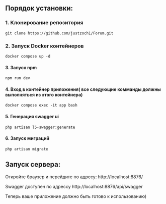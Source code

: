  ## Порядок установки:

### 1. Клонирование репозитория
   
   ``` git clone https://github.com/justzoch1/Forum.git ```

### 2. Запуск Docker контейнеров
   
   ``` docker compose up -d ```
   
#### 3. Запуск npm
   
   ``` npm run dev ```
   
#### 4. Вход в контейнер приложения( все следующие комманды должны выполняться из этого контейнера)
   
   ``` docker compose exec -it app bash ```
   
#### 5. Генерация swagger ui
   
   ``` php artisan l5-swagger:generate ```
   
#### 6. Запуск миграций
   
   ``` php artisan migrate ```
   

## Запуск сервера:

Откройте браузер и перейдите по адресу: http://localhost:8876/

Swagger доступен по адрессу http://localhost:8876/api/swagger

Теперь ваше приложение должно быть готово к использованию)
